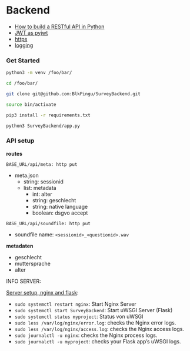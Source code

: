 # Backend

- [How to build a RESTful API in Python](https://scotch.io/tutorials/build-a-restful-api-with-flask-the-tdd-way)
- [JWT as pyjwt](https://realpython.com/token-based-authentication-with-flask/)
- [https](https://stackoverflow.com/questions/29458548/can-you-add-https-functionality-to-a-python-flask-web-server)
- [logging](https://code-maven.com/python-flask-logging)


### Get Started

```bash
python3 -m venv /foo/bar/
```
```bash
cd /foo/bar/
```
```bash
git clone git@github.com:BlkPingu/SurveyBackend.git
```
```bash
source bin/activate
```
```bash
pip3 install -r requirements.txt
```
```bash
python3 SurveyBackend/app.py
```


### API setup

**routes**

`BASE_URL/api/meta: http put`

- meta.json
  - string: sessionid
  - list: metadata
    - int: alter
    - string: geschlecht
    - string: native language
    - boolean: dsgvo accept



`BASE_URL/api/soundfile: http put`

- soundfile name: `<sessionid>_<questionid>.wav`





**metadaten**

- geschlecht
- muttersprache
- alter




INFO SERVER:



[Server setup, nginx and flask](https://www.digitalocean.com/community/tutorials/how-to-serve-flask-applications-with-uswgi-and-nginx-on-ubuntu-18-04):

- `sudo systemctl restart nginx`: Start Nginx Server
- `sudo systemctl start SurveyBackend`: Start uWSGI Server (Flask)
- `sudo systemctl status myproject`: Status von uWSGI
- `sudo less /var/log/nginx/error.log`: checks the Nginx error logs.
- `sudo less /var/log/nginx/access.log`: checks the Nginx access logs.
- `sudo journalctl -u nginx`: checks the Nginx process logs.
- `sudo journalctl -u myproject`: checks your Flask app’s uWSGI logs.


